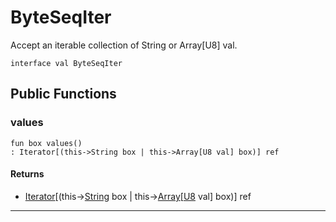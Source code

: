 # ByteSeqIter

Accept an iterable collection of String or Array[U8] val.


```pony
interface val ByteSeqIter
```

## Public Functions

### values

```pony
fun box values()
: Iterator[(this->String box | this->Array[U8 val] box)] ref
```

#### Returns

* [Iterator](builtin-Iterator)\[(this->[String](builtin-String) box | this->[Array](builtin-Array)\[[U8](builtin-U8) val\] box)\] ref

---

